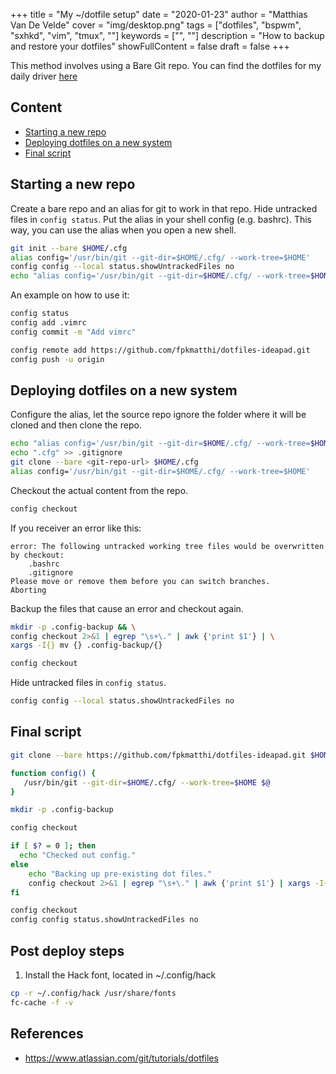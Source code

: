 +++
title = "My ~/dotfile setup"
date = "2020-01-23"
author = "Matthias Van De Velde"
cover = "img/desktop.png"
tags = ["dotfiles", "bspwm", "sxhkd", "vim", "tmux", ""]
keywords = ["", ""]
description = "How to backup and restore your dotfiles"
showFullContent = false
draft = false
+++

This method involves using a Bare Git repo. You can find the dotfiles for my daily driver [here](https://github.com/fpkmatthi/dotfiles-ideapad)

## Content

* [Starting a new repo](#starting-a-new-repo)
* [Deploying dotfiles on a new system](#deploying-dotfiles-on-a-new-system)
* [Final script](#final-script)


## Starting a new repo

Create a bare repo and an alias for git to work in that repo.
Hide untracked files in `config status`.
Put the alias in your shell config (e.g. bashrc).
This way, you can use the alias when you open a new shell.

```Bash
git init --bare $HOME/.cfg
alias config='/usr/bin/git --git-dir=$HOME/.cfg/ --work-tree=$HOME'
config config --local status.showUntrackedFiles no
echo "alias config='/usr/bin/git --git-dir=$HOME/.cfg/ --work-tree=$HOME'" >> $HOME/.bashrc
```

An example on how to use it:

```Bash
config status
config add .vimrc
config commit -m "Add vimrc"

config remote add https://github.com/fpkmatthi/dotfiles-ideapad.git
config push -u origin
```

## Deploying dotfiles on a new system

Configure the alias, let the source repo ignore the folder where it will be cloned and then clone the repo.
```Bash
echo "alias config='/usr/bin/git --git-dir=$HOME/.cfg/ --work-tree=$HOME'" >> $HOME/.bashrc
echo ".cfg" >> .gitignore
git clone --bare <git-repo-url> $HOME/.cfg
alias config='/usr/bin/git --git-dir=$HOME/.cfg/ --work-tree=$HOME'
```

Checkout the actual content from the repo.

```Bash
config checkout
```

If you receiver an error like this: 

```
error: The following untracked working tree files would be overwritten by checkout:
    .bashrc
    .gitignore
Please move or remove them before you can switch branches.
Aborting
```

Backup the files that cause an error and checkout again.

```Bash
mkdir -p .config-backup && \
config checkout 2>&1 | egrep "\s+\." | awk {'print $1'} | \
xargs -I{} mv {} .config-backup/{}

config checkout
```

Hide untracked files in `config status`.

```Bash
config config --local status.showUntrackedFiles no
```

## Final script

```Bash
git clone --bare https://github.com/fpkmatthi/dotfiles-ideapad.git $HOME/.cfg

function config() {
   /usr/bin/git --git-dir=$HOME/.cfg/ --work-tree=$HOME $@
}

mkdir -p .config-backup

config checkout

if [ $? = 0 ]; then
  echo "Checked out config."
else
    echo "Backing up pre-existing dot files."
    config checkout 2>&1 | egrep "\s+\." | awk {'print $1'} | xargs -I{} mv {} .config-backup/{}
fi

config checkout
config config status.showUntrackedFiles no
```

## Post deploy steps

1. Install the Hack font, located in ~/.config/hack

```Bash
cp -r ~/.config/hack /usr/share/fonts
fc-cache -f -v
```

## References

* https://www.atlassian.com/git/tutorials/dotfiles

